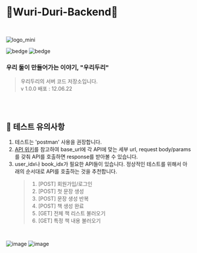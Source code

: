 # 🐥Wuri-Duri-Backend🐥

<br>

![logo_mini](https://user-images.githubusercontent.com/55133871/205550376-3fee300c-1fb9-4007-9fe2-bb6039949815.png)

![bedge](https://img.shields.io/badge/WuriDuri_Server-Kim&Jang-fed041)
![bedge](https://img.shields.io/badge/version-1.0.0-143e68)

### <b>우리 둘이 만들어가는 이야기, "우리두리"</b>

> 우리두리의 서버 코드 저장소입니다.
> <br>v 1.0.0 배포 : 12.06.22 <br>

<br/>
<br/>

## 📖 테스트 유의사항

1. 테스트는 'postman' 사용을 권장합니다.<br/>
2. [API 위키](https://github.com/Wuri-Duri/Wuri-Duri-Backend/wiki)를 참고하여 base_url에 각 API에 맞는 세부 url, request body/params를 갖춰 API를 호출하면 response를 받아볼 수 있습니다.
3. user_idx나 book_idx가 필요한 API들이 있습니다. 정상적인 테스트를 위해서 아래의 순서대로 API를 호출하는 것을 추천합니다.
   > 1. [POST] 회원가입/로그인
   > 2. [POST] 첫 문장 생성
   > 3. [POST] 문장 생성 반복
   > 4. [POST] 책 생성 완료
   > 5. [GET] 전체 책 리스트 불러오기
   > 6. [GET] 특정 책 내용 불러오기

<br/>

![image](https://user-images.githubusercontent.com/55133871/205956200-6cd2316a-da55-42b6-800b-5c06c651c58c.png)
![image](https://user-images.githubusercontent.com/55133871/205956232-55371639-560d-4c3e-b4d5-c126f0ad8b1e.png)

<br/>
